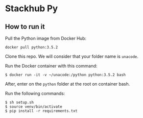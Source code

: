 # Stackhub Py

## How to run it

Pull the Python image from Docker Hub:

`docker pull python:3.5.2`

Clone this repo. We will consider that your folder name is `unacode`.

Run the Docker container with this command:

`$ docker run -it -v ~/unacode:/python python:3.5.2 bash`

After, enter on the `python` folder at the root on container bash.

Run the following commands:

```
$ sh setup.sh
$ source venv/bin/activate
$ pip install -r requirements.txt
```
